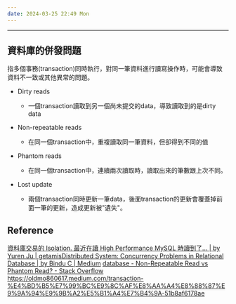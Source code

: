 ```yaml
---
date: 2024-03-25 22:49 Mon
---
```

---

## 資料庫的併發問題

指多個事務(transaction)同時執行，對同一筆資料進行讀寫操作時，可能會導致資料不一致或其他異常的問題。

+ Dirty reads
	+ 一個transaction讀取到另一個尚未提交的data，導致讀取到的是dirty data

+ Non-repeatable reads 
	+ 在同一個transaction中，重複讀取同一筆資料，但卻得到不同的值

+ Phantom reads
	+ 在同一個transaction中，連續兩次讀取時，讀取出來的筆數跟上次不同。

+ Lost update
	+ 兩個transaction同時更新一筆data，後面transaction的更新會覆蓋掉前面一筆的更新，造成更新被"遺失"。


## Reference

[資料庫交易的 Isolation. 最近在讀 High Performance MySQL 時讀到了… | by Yuren Ju | getamis](https://blog.amis.com/database-transaction-isolation-a1e448a7736e)[Distributed System: Concurrency Problems in Relational Database | by Bindu C | Medium](https://medium.com/@bindubc/distributed-system-concurrency-problem-in-relational-database-59866069ca7c)
[database - Non-Repeatable Read vs Phantom Read? - Stack Overflow](https://stackoverflow.com/questions/11043712/non-repeatable-read-vs-phantom-read)
https://oldmo860617.medium.com/transaction-%E4%BD%B5%E7%99%BC%E9%8C%AF%E8%AA%A4%E8%88%87%E9%9A%94%E9%9B%A2%E5%B1%A4%E7%B4%9A-51b8af6178ae
